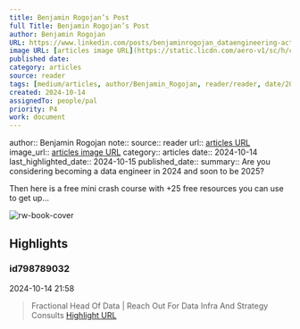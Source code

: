 ```yaml
---
title: Benjamin Rogojan’s Post
full Title: Benjamin Rogojan’s Post
author: Benjamin Rogojan
URL: https://www.linkedin.com/posts/benjaminrogojan_dataengineering-activity-7251763912071618561-9eLT?utm_source=share&utm_medium=member_desktop
image URL: [articles image URL](https://static.licdn.com/aero-v1/sc/h/c45fy346jw096z9pbphyyhdz7)
published date: 
category: articles
source: reader
tags: [medium/articles, author/Benjamin_Rogojan, reader/reader, date/2024-10-15, area/reader]
created: 2024-10-14
assignedTo: people/pal
priority: P4
work: document
---
```

author:: Benjamin Rogojan
note:: 
source:: reader
url:: [articles URL](https://www.linkedin.com/posts/benjaminrogojan_dataengineering-activity-7251763912071618561-9eLT?utm_source=share&utm_medium=member_desktop)
image_url:: [articles image URL](https://static.licdn.com/aero-v1/sc/h/c45fy346jw096z9pbphyyhdz7)
category:: articles
date:: 2024-10-14
last_highlighted_date:: 2024-10-15
published_date:: 
summary:: Are you considering becoming a data engineer in 2024 and soon to be 2025?

Then here is a free mini crash course with +25 free resources you can use to get up…


![rw-book-cover](https://static.licdn.com/aero-v1/sc/h/c45fy346jw096z9pbphyyhdz7)

## Highlights
### id798789032
2024-10-14 21:58
> Fractional Head Of Data | Reach Out For Data Infra And Strategy Consults 
[Highlight URL](https://read.readwise.io/read/01ja71t2dh8krgsnmjamzzk55g)


